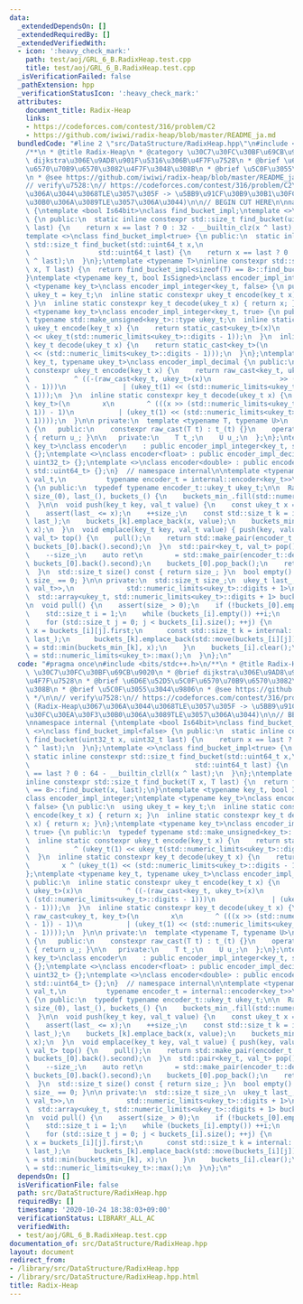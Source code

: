```yaml
---
data:
  _extendedDependsOn: []
  _extendedRequiredBy: []
  _extendedVerifiedWith:
  - icon: ':heavy_check_mark:'
    path: test/aoj/GRL_6_B.RadixHeap.test.cpp
    title: test/aoj/GRL_6_B.RadixHeap.test.cpp
  _isVerificationFailed: false
  _pathExtension: hpp
  _verificationStatusIcon: ':heavy_check_mark:'
  attributes:
    document_title: Radix-Heap
    links:
    - https://codeforces.com/contest/316/problem/C2
    - https://github.com/iwiwi/radix-heap/blob/master/README_ja.md
  bundledCode: "#line 2 \"src/DataStructure/RadixHeap.hpp\"\n#include <bits/stdc++.h>\n\
    /**\n * @title Radix-Heap\n * @category \u30C7\u30FC\u30BF\u69CB\u9020\n * @brief\
    \ dijkstra\u306E\u9AD8\u901F\u5316\u306B\u4F7F\u7528\n * @brief \u6D6E\u52D5\u5C0F\
    \u6570\u70B9\u6570\u3082\u4F7F\u3048\u308B\n * @brief \u5C0F\u3055\u3044\u9806\
    \n * @see https://github.com/iwiwi/radix-heap/blob/master/README_ja.md\n */\n\n\
    // verify\u7528:\n// https://codeforces.com/contest/316/problem/C2\n// (Radix-Heap\u3067\
    \u306A\u3044\u3068TLE\u3057\u305F -> \u5BB9\u91CF\u30B9\u30B1\u30FC\u30EA\u30F3\
    \u30B0\u306A\u3089TLE\u3057\u306A\u3044)\n\n// BEGIN CUT HERE\n\nnamespace internal\
    \ {\ntemplate <bool Is64bit>\nclass find_bucket_impl;\ntemplate <>\nclass find_bucket_impl<false>\
    \ {\n public:\n  static inline constexpr std::size_t find_bucket(uint32_t x, uint32_t\
    \ last) {\n    return x == last ? 0 : 32 - __builtin_clz(x ^ last);\n  }\n};\n\
    template <>\nclass find_bucket_impl<true> {\n public:\n  static inline constexpr\
    \ std::size_t find_bucket(std::uint64_t x,\n                                 \
    \                 std::uint64_t last) {\n    return x == last ? 0 : 64 - __builtin_clzll(x\
    \ ^ last);\n  }\n};\ntemplate <typename T>\ninline constexpr std::size_t find_bucket(T\
    \ x, T last) {\n  return find_bucket_impl<sizeof(T) == 8>::find_bucket(x, last);\n\
    }\ntemplate <typename key_t, bool IsSigned>\nclass encoder_impl_integer;\ntemplate\
    \ <typename key_t>\nclass encoder_impl_integer<key_t, false> {\n public:\n  using\
    \ ukey_t = key_t;\n  inline static constexpr ukey_t encode(key_t x) { return x;\
    \ }\n  inline static constexpr key_t decode(ukey_t x) { return x; }\n};\ntemplate\
    \ <typename key_t>\nclass encoder_impl_integer<key_t, true> {\n public:\n  typedef\
    \ typename std::make_unsigned<key_t>::type ukey_t;\n  inline static constexpr\
    \ ukey_t encode(key_t x) {\n    return static_cast<ukey_t>(x)\n           ^ (ukey_t(1)\
    \ << ukey_t(std::numeric_limits<ukey_t>::digits - 1));\n  }\n  inline static constexpr\
    \ key_t decode(ukey_t x) {\n    return static_cast<key_t>(\n        x ^ (ukey_t(1)\
    \ << (std::numeric_limits<ukey_t>::digits - 1)));\n  }\n};\ntemplate <typename\
    \ key_t, typename ukey_t>\nclass encoder_impl_decimal {\n public:\n  inline static\
    \ constexpr ukey_t encode(key_t x) {\n    return raw_cast<key_t, ukey_t>(x)\n\
    \           ^ ((-(raw_cast<key_t, ukey_t>(x)\n                 >> (std::numeric_limits<ukey_t>::digits\
    \ - 1)))\n              | (ukey_t(1) << (std::numeric_limits<ukey_t>::digits -\
    \ 1)));\n  }\n  inline static constexpr key_t decode(ukey_t x) {\n    return raw_cast<ukey_t,\
    \ key_t>(\n        x\n        ^ (((x >> (std::numeric_limits<ukey_t>::digits -\
    \ 1)) - 1)\n           | (ukey_t(1) << (std::numeric_limits<ukey_t>::digits -\
    \ 1))));\n  }\n\n private:\n  template <typename T, typename U>\n  union raw_cast\
    \ {\n   public:\n    constexpr raw_cast(T t) : t_(t) {}\n    operator U() const\
    \ { return u_; }\n\n   private:\n    T t_;\n    U u_;\n  };\n};\ntemplate <typename\
    \ key_t>\nclass encoder\n    : public encoder_impl_integer<key_t, std::is_signed<key_t>::value>\
    \ {};\ntemplate <>\nclass encoder<float> : public encoder_impl_decimal<float,\
    \ uint32_t> {};\ntemplate <>\nclass encoder<double> : public encoder_impl_decimal<double,\
    \ std::uint64_t> {};\n}  // namespace internal\n\ntemplate <typename key_t, typename\
    \ val_t,\n          typename encoder_t = internal::encoder<key_t>>\nclass RadixHeap\
    \ {\n public:\n  typedef typename encoder_t::ukey_t ukey_t;\n\n  RadixHeap() :\
    \ size_(0), last_(), buckets_() {\n    buckets_min_.fill(std::numeric_limits<ukey_t>::max());\n\
    \  }\n\n  void push(key_t key, val_t value) {\n    const ukey_t x = encoder_t::encode(key);\n\
    \    assert(last_ <= x);\n    ++size_;\n    const std::size_t k = internal::find_bucket(x,\
    \ last_);\n    buckets_[k].emplace_back(x, value);\n    buckets_min_[k] = std::min(buckets_min_[k],\
    \ x);\n  }\n  void emplace(key_t key, val_t value) { push(key, value); }\n  std::pair<key_t,\
    \ val_t> top() {\n    pull();\n    return std::make_pair(encoder_t::decode(last_),\
    \ buckets_[0].back().second);\n  }\n  std::pair<key_t, val_t> pop() {\n    pull();\n\
    \    --size_;\n    auto ret\n        = std::make_pair(encoder_t::decode(last_),\
    \ buckets_[0].back().second);\n    buckets_[0].pop_back();\n    return ret;\n\
    \  }\n  std::size_t size() const { return size_; }\n  bool empty() const { return\
    \ size_ == 0; }\n\n private:\n  std::size_t size_;\n  ukey_t last_;\n  std::array<std::vector<std::pair<ukey_t,\
    \ val_t>>,\n             std::numeric_limits<ukey_t>::digits + 1>\n      buckets_;\n\
    \  std::array<ukey_t, std::numeric_limits<ukey_t>::digits + 1> buckets_min_;\n\
    \n  void pull() {\n    assert(size_ > 0);\n    if (!buckets_[0].empty()) return;\n\
    \    std::size_t i = 1;\n    while (buckets_[i].empty()) ++i;\n    last_ = buckets_min_[i];\n\
    \    for (std::size_t j = 0; j < buckets_[i].size(); ++j) {\n      const ukey_t\
    \ x = buckets_[i][j].first;\n      const std::size_t k = internal::find_bucket(x,\
    \ last_);\n      buckets_[k].emplace_back(std::move(buckets_[i][j]));\n      buckets_min_[k]\
    \ = std::min(buckets_min_[k], x);\n    }\n    buckets_[i].clear();\n    buckets_min_[i]\
    \ = std::numeric_limits<ukey_t>::max();\n  }\n};\n"
  code: "#pragma once\n#include <bits/stdc++.h>\n/**\n * @title Radix-Heap\n * @category\
    \ \u30C7\u30FC\u30BF\u69CB\u9020\n * @brief dijkstra\u306E\u9AD8\u901F\u5316\u306B\
    \u4F7F\u7528\n * @brief \u6D6E\u52D5\u5C0F\u6570\u70B9\u6570\u3082\u4F7F\u3048\
    \u308B\n * @brief \u5C0F\u3055\u3044\u9806\n * @see https://github.com/iwiwi/radix-heap/blob/master/README_ja.md\n\
    \ */\n\n// verify\u7528:\n// https://codeforces.com/contest/316/problem/C2\n//\
    \ (Radix-Heap\u3067\u306A\u3044\u3068TLE\u3057\u305F -> \u5BB9\u91CF\u30B9\u30B1\
    \u30FC\u30EA\u30F3\u30B0\u306A\u3089TLE\u3057\u306A\u3044)\n\n// BEGIN CUT HERE\n\
    \nnamespace internal {\ntemplate <bool Is64bit>\nclass find_bucket_impl;\ntemplate\
    \ <>\nclass find_bucket_impl<false> {\n public:\n  static inline constexpr std::size_t\
    \ find_bucket(uint32_t x, uint32_t last) {\n    return x == last ? 0 : 32 - __builtin_clz(x\
    \ ^ last);\n  }\n};\ntemplate <>\nclass find_bucket_impl<true> {\n public:\n \
    \ static inline constexpr std::size_t find_bucket(std::uint64_t x,\n         \
    \                                         std::uint64_t last) {\n    return x\
    \ == last ? 0 : 64 - __builtin_clzll(x ^ last);\n  }\n};\ntemplate <typename T>\n\
    inline constexpr std::size_t find_bucket(T x, T last) {\n  return find_bucket_impl<sizeof(T)\
    \ == 8>::find_bucket(x, last);\n}\ntemplate <typename key_t, bool IsSigned>\n\
    class encoder_impl_integer;\ntemplate <typename key_t>\nclass encoder_impl_integer<key_t,\
    \ false> {\n public:\n  using ukey_t = key_t;\n  inline static constexpr ukey_t\
    \ encode(key_t x) { return x; }\n  inline static constexpr key_t decode(ukey_t\
    \ x) { return x; }\n};\ntemplate <typename key_t>\nclass encoder_impl_integer<key_t,\
    \ true> {\n public:\n  typedef typename std::make_unsigned<key_t>::type ukey_t;\n\
    \  inline static constexpr ukey_t encode(key_t x) {\n    return static_cast<ukey_t>(x)\n\
    \           ^ (ukey_t(1) << ukey_t(std::numeric_limits<ukey_t>::digits - 1));\n\
    \  }\n  inline static constexpr key_t decode(ukey_t x) {\n    return static_cast<key_t>(\n\
    \        x ^ (ukey_t(1) << (std::numeric_limits<ukey_t>::digits - 1)));\n  }\n\
    };\ntemplate <typename key_t, typename ukey_t>\nclass encoder_impl_decimal {\n\
    \ public:\n  inline static constexpr ukey_t encode(key_t x) {\n    return raw_cast<key_t,\
    \ ukey_t>(x)\n           ^ ((-(raw_cast<key_t, ukey_t>(x)\n                 >>\
    \ (std::numeric_limits<ukey_t>::digits - 1)))\n              | (ukey_t(1) << (std::numeric_limits<ukey_t>::digits\
    \ - 1)));\n  }\n  inline static constexpr key_t decode(ukey_t x) {\n    return\
    \ raw_cast<ukey_t, key_t>(\n        x\n        ^ (((x >> (std::numeric_limits<ukey_t>::digits\
    \ - 1)) - 1)\n           | (ukey_t(1) << (std::numeric_limits<ukey_t>::digits\
    \ - 1))));\n  }\n\n private:\n  template <typename T, typename U>\n  union raw_cast\
    \ {\n   public:\n    constexpr raw_cast(T t) : t_(t) {}\n    operator U() const\
    \ { return u_; }\n\n   private:\n    T t_;\n    U u_;\n  };\n};\ntemplate <typename\
    \ key_t>\nclass encoder\n    : public encoder_impl_integer<key_t, std::is_signed<key_t>::value>\
    \ {};\ntemplate <>\nclass encoder<float> : public encoder_impl_decimal<float,\
    \ uint32_t> {};\ntemplate <>\nclass encoder<double> : public encoder_impl_decimal<double,\
    \ std::uint64_t> {};\n}  // namespace internal\n\ntemplate <typename key_t, typename\
    \ val_t,\n          typename encoder_t = internal::encoder<key_t>>\nclass RadixHeap\
    \ {\n public:\n  typedef typename encoder_t::ukey_t ukey_t;\n\n  RadixHeap() :\
    \ size_(0), last_(), buckets_() {\n    buckets_min_.fill(std::numeric_limits<ukey_t>::max());\n\
    \  }\n\n  void push(key_t key, val_t value) {\n    const ukey_t x = encoder_t::encode(key);\n\
    \    assert(last_ <= x);\n    ++size_;\n    const std::size_t k = internal::find_bucket(x,\
    \ last_);\n    buckets_[k].emplace_back(x, value);\n    buckets_min_[k] = std::min(buckets_min_[k],\
    \ x);\n  }\n  void emplace(key_t key, val_t value) { push(key, value); }\n  std::pair<key_t,\
    \ val_t> top() {\n    pull();\n    return std::make_pair(encoder_t::decode(last_),\
    \ buckets_[0].back().second);\n  }\n  std::pair<key_t, val_t> pop() {\n    pull();\n\
    \    --size_;\n    auto ret\n        = std::make_pair(encoder_t::decode(last_),\
    \ buckets_[0].back().second);\n    buckets_[0].pop_back();\n    return ret;\n\
    \  }\n  std::size_t size() const { return size_; }\n  bool empty() const { return\
    \ size_ == 0; }\n\n private:\n  std::size_t size_;\n  ukey_t last_;\n  std::array<std::vector<std::pair<ukey_t,\
    \ val_t>>,\n             std::numeric_limits<ukey_t>::digits + 1>\n      buckets_;\n\
    \  std::array<ukey_t, std::numeric_limits<ukey_t>::digits + 1> buckets_min_;\n\
    \n  void pull() {\n    assert(size_ > 0);\n    if (!buckets_[0].empty()) return;\n\
    \    std::size_t i = 1;\n    while (buckets_[i].empty()) ++i;\n    last_ = buckets_min_[i];\n\
    \    for (std::size_t j = 0; j < buckets_[i].size(); ++j) {\n      const ukey_t\
    \ x = buckets_[i][j].first;\n      const std::size_t k = internal::find_bucket(x,\
    \ last_);\n      buckets_[k].emplace_back(std::move(buckets_[i][j]));\n      buckets_min_[k]\
    \ = std::min(buckets_min_[k], x);\n    }\n    buckets_[i].clear();\n    buckets_min_[i]\
    \ = std::numeric_limits<ukey_t>::max();\n  }\n};\n"
  dependsOn: []
  isVerificationFile: false
  path: src/DataStructure/RadixHeap.hpp
  requiredBy: []
  timestamp: '2020-10-24 18:38:03+09:00'
  verificationStatus: LIBRARY_ALL_AC
  verifiedWith:
  - test/aoj/GRL_6_B.RadixHeap.test.cpp
documentation_of: src/DataStructure/RadixHeap.hpp
layout: document
redirect_from:
- /library/src/DataStructure/RadixHeap.hpp
- /library/src/DataStructure/RadixHeap.hpp.html
title: Radix-Heap
---
```

